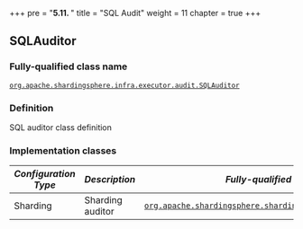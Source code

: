 +++
pre = "<b>5.11. </b>"
title = "SQL Audit"
weight = 11
chapter = true
+++

## SQLAuditor

### Fully-qualified class name

[`org.apache.shardingsphere.infra.executor.audit.SQLAuditor`](https://github.com/apache/shardingsphere/blob/master/infra/executor/src/main/java/org/apache/shardingsphere/infra/executor/audit/SQLAuditor.java)

### Definition

SQL auditor class definition

### Implementation classes

| *Configuration Type* | *Description*    | *Fully-qualified class name* |
| -------------------- | ---------------- | ---------------------------- |
| Sharding             | Sharding auditor | [`org.apache.shardingsphere.sharding.auditor.ShardingSQLAuditor`](https://github.com/apache/shardingsphere/blob/master/features/sharding/core/src/main/java/org/apache/shardingsphere/sharding/auditor/ShardingSQLAuditor.java) |
